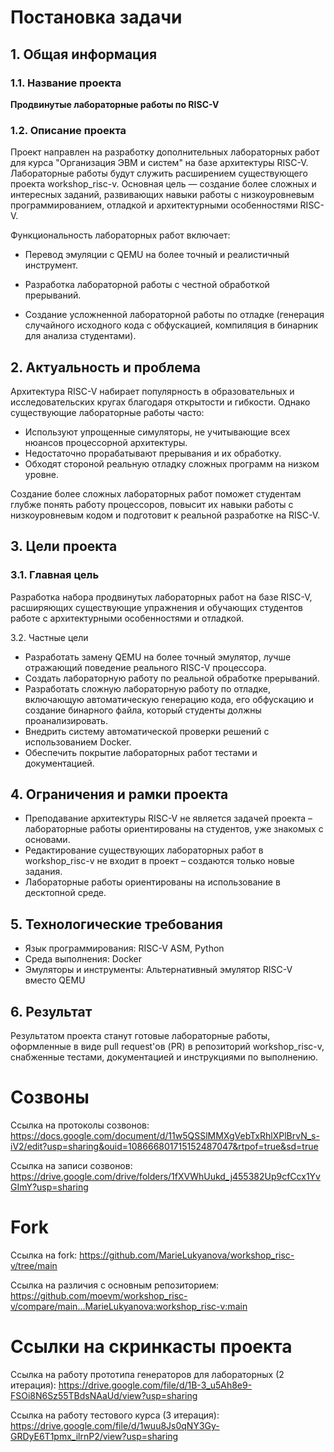 # Постановка задачи
## **1. Общая информация**
### **1.1. Название проекта**
**Продвинутые лабораторные работы по RISC-V**

### **1.2. Описание проекта**
Проект направлен на разработку дополнительных лабораторных работ для курса "Организация ЭВМ и систем" на базе архитектуры RISC-V. Лабораторные работы будут служить расширением существующего проекта workshop_risc-v. Основная цель — создание более сложных и интересных заданий, развивающих навыки работы с низкоуровневым программированием, отладкой и архитектурными особенностями RISC-V.

Функциональность лабораторных работ включает:

- Перевод эмуляции с QEMU на более точный и реалистичный инструмент.

- Разработка лабораторной работы с честной обработкой прерываний.

- Создание усложненной лабораторной работы по отладке (генерация случайного исходного кода с обфускацией, компиляция в бинарник для анализа студентами).

## **2. Актуальность и проблема**

Архитектура RISC-V набирает популярность в образовательных и исследовательских кругах благодаря открытости и гибкости. Однако существующие лабораторные работы часто:
- Используют упрощенные симуляторы, не учитывающие всех нюансов процессорной архитектуры.
- Недостаточно прорабатывают прерывания и их обработку.
- Обходят стороной реальную отладку сложных программ на низком уровне.

Создание более сложных лабораторных работ поможет студентам глубже понять работу процессоров, повысит их навыки работы с низкоуровневым кодом и подготовит к реальной разработке на RISC-V.

## **3. Цели проекта**
### **3.1. Главная цель**

Разработка набора продвинутых лабораторных работ на базе RISC-V, расширяющих существующие упражнения и обучающих студентов работе с архитектурными особенностями и отладкой.

3.2. Частные цели
- Разработать замену QEMU на более точный эмулятор, лучше отражающий поведение реального RISC-V процессора.
- Создать лабораторную работу по реальной обработке прерываний.
- Разработать сложную лабораторную работу по отладке, включающую автоматическую генерацию кода, его обфускацию и создание бинарного файла, который студенты должны проанализировать.
- Внедрить систему автоматической проверки решений с использованием Docker.
- Обеспечить покрытие лабораторных работ тестами и документацией.

## **4. Ограничения и рамки проекта**
- Преподавание архитектуры RISC-V не является задачей проекта – лабораторные работы ориентированы на студентов, уже знакомых с основами.
- Редактирование существующих лабораторных работ в workshop_risc-v не входит в проект – создаются только новые задания.
- Лабораторные работы ориентированы на использование в десктопной среде.


## **5. Технологические требования**

- Язык программирования: RISC-V ASM, Python
- Среда выполнения: Docker
- Эмуляторы и инструменты: Альтернативный эмулятор RISC-V вместо QEMU

## **6. Результат**

Результатом проекта станут готовые лабораторные работы, оформленные в виде pull request'ов (PR) в репозиторий workshop_risc-v, снабженные тестами, документацией и инструкциями по выполнению.

# Созвоны

Ссылка на протоколы созвонов: https://docs.google.com/document/d/11w5QSSlMMXgVebTxRhlXPlBrvN_s-iV2/edit?usp=sharing&ouid=108666801715152487047&rtpof=true&sd=true

Ссылка на записи созвонов: https://drive.google.com/drive/folders/1fXVWhUukd_j455382Up9cfCcx1YvGImY?usp=sharing

# Fork
Ссылка на fork: https://github.com/MarieLukyanova/workshop_risc-v/tree/main

Ссылка на различия с основным репозиторием: https://github.com/moevm/workshop_risc-v/compare/main...MarieLukyanova:workshop_risc-v:main

# Ссылки на скринкасты проекта
Ссылка на работу прототипа генераторов для лабораторных (2 итерация): https://drive.google.com/file/d/1B-3_u5Ah8e9-FSOi8N6Sz55TBdsNAaUd/view?usp=sharing 

Ссылка на работу тестового курса (3 итерация): https://drive.google.com/file/d/1wuu8Js0qNY3Gy-GRDyE6T1pmx_ilrnP2/view?usp=sharing